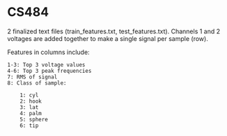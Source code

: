 # CS484

2 finalized text files (train_features.txt, test_features.txt). Channels 1 and 2 voltages are added together to make a single signal per sample (row). 

Features in columns include:

    1-3: Top 3 voltage values
    4-6: Top 3 peak frequencies
    7: RMS of signal
    8: Class of sample:
    
        1: cyl
        2: hook
        3: lat
        4: palm
        5: sphere
        6: tip

